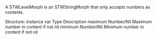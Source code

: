 A STWLevelMorph is an STWStringMorph that only accepts numbers as contents.

Structure:
instance var 	Type 			Description 
maximum		Number/Nil		Maximum number in content if not nil
minimum		Number/Nil		Minimum number in content if not nil
